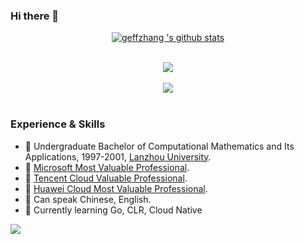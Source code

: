 ### Hi there 👋
<div align="center">
  
[![geffzhang 's github stats](https://github-readme-stats.vercel.app/api?username=geffzhang&show_icons=true&icon_color=199861&count_private=true&include_all_commits=true&theme=highcontrast)](https://github.com/geffzhang)
</div>
<br>
<div align="center">
  <img align="center" src="https://github-readme-streak-stats.herokuapp.com/?user=geffzhang&theme=dark&hide_border=true" />
</div>
<br>

<div align="center"><img  src="https://github-profile-trophy.vercel.app/?username=geffzhang&theme=gruvbox&row=1&column=6&no-frame=true&no-bg=true" /></div>
<br>

### Experience & Skills

- 🏫 Undergraduate Bachelor of Computational Mathematics and Its Applications, 1997-2001, [Lanzhou University](https://www.lzu.edu.cn/). 
- 👯 [Microsoft Most Valuable Professional](https://mvp.microsoft.com/zh-cn/mvp/Shanyou%20Zhang-33797). 
- 👯 [Tencent Cloud Valuable Professional](https://cloud.tencent.com/tvp/47).
- 👯 [Huawei Cloud Most Valuable Professional](https://developer.huaweicloud.com/mvp/member).
- 💬 Can speak Chinese, English. 
- 🌱 Currently learning Go, CLR, Cloud Native 

![](https://activity-graph.herokuapp.com/graph?username=geffzhang&theme=github)
